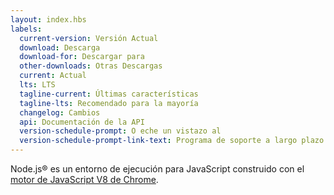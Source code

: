 ```yaml
---
layout: index.hbs
labels:
  current-version: Versión Actual
  download: Descarga
  download-for: Descargar para
  other-downloads: Otras Descargas
  current: Actual
  lts: LTS
  tagline-current: Últimas características
  tagline-lts: Recomendado para la mayoría
  changelog: Cambios
  api: Documentación de la API
  version-schedule-prompt: O eche un vistazo al
  version-schedule-prompt-link-text: Programa de soporte a largo plazo (LTS)
---
```


Node.js® es un entorno de ejecución para JavaScript construido con el [motor de JavaScript V8 de Chrome](https://v8.dev/).
